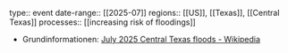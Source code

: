 type:: event
date-range:: [[2025-07]]
regions:: [[US]], [[Texas]], [[Central Texas]]
processes:: [[increasing risk of floodings]]

- Grundinformationen: [July 2025 Central Texas floods - Wikipedia](https://en.wikipedia.org/wiki/July_2025_Central_Texas_floods "July 2025 Central Texas floods - Wikipedia")
